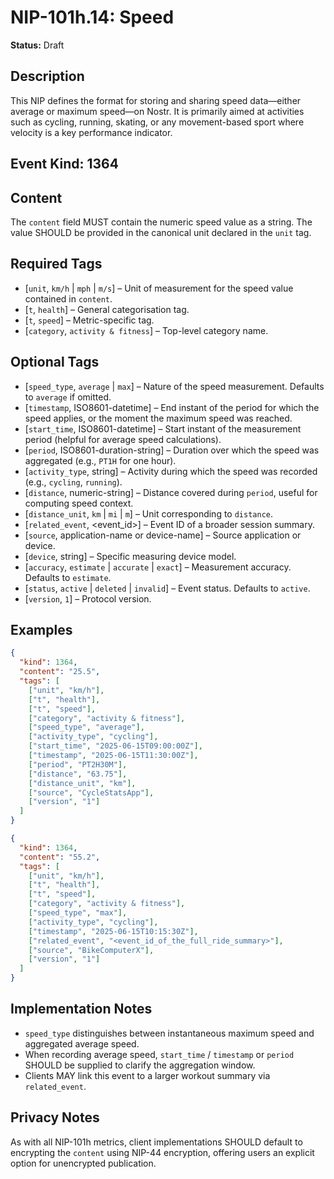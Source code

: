 # NIP-101h.14: Speed

**Status:** Draft

## Description
This NIP defines the format for storing and sharing speed data—either average or maximum speed—on Nostr. It is primarily aimed at activities such as cycling, running, skating, or any movement-based sport where velocity is a key performance indicator.

## Event Kind: 1364

## Content
The `content` field MUST contain the numeric speed value as a string. The value SHOULD be provided in the canonical unit declared in the `unit` tag.

## Required Tags
- [`unit`, `km/h` | `mph` | `m/s`] – Unit of measurement for the speed value contained in `content`.
- [`t`, `health`] – General categorisation tag.
- [`t`, `speed`] – Metric-specific tag.
- [`category`, `activity & fitness`] – Top-level category name.

## Optional Tags
- [`speed_type`, `average` | `max`] – Nature of the speed measurement. Defaults to `average` if omitted.
- [`timestamp`, ISO8601-datetime] – End instant of the period for which the speed applies, or the moment the maximum speed was reached.
- [`start_time`, ISO8601-datetime] – Start instant of the measurement period (helpful for average speed calculations).
- [`period`, ISO8601-duration-string] – Duration over which the speed was aggregated (e.g., `PT1H` for one hour).
- [`activity_type`, string] – Activity during which the speed was recorded (e.g., `cycling`, `running`).
- [`distance`, numeric-string] – Distance covered during `period`, useful for computing speed context.
- [`distance_unit`, `km` | `mi` | `m`] – Unit corresponding to `distance`.
- [`related_event`, <event_id>] – Event ID of a broader session summary.
- [`source`, application-name or device-name] – Source application or device.
- [`device`, string] – Specific measuring device model.
- [`accuracy`, `estimate` | `accurate` | `exact`] – Measurement accuracy. Defaults to `estimate`.
- [`status`, `active` | `deleted` | `invalid`] – Event status. Defaults to `active`.
- [`version`, `1`] – Protocol version.

## Examples
```json
{
  "kind": 1364,
  "content": "25.5",
  "tags": [
    ["unit", "km/h"],
    ["t", "health"],
    ["t", "speed"],
    ["category", "activity & fitness"],
    ["speed_type", "average"],
    ["activity_type", "cycling"],
    ["start_time", "2025-06-15T09:00:00Z"],
    ["timestamp", "2025-06-15T11:30:00Z"],
    ["period", "PT2H30M"],
    ["distance", "63.75"],
    ["distance_unit", "km"],
    ["source", "CycleStatsApp"],
    ["version", "1"]
  ]
}
```

```json
{
  "kind": 1364,
  "content": "55.2",
  "tags": [
    ["unit", "km/h"],
    ["t", "health"],
    ["t", "speed"],
    ["category", "activity & fitness"],
    ["speed_type", "max"],
    ["activity_type", "cycling"],
    ["timestamp", "2025-06-15T10:15:30Z"],
    ["related_event", "<event_id_of_the_full_ride_summary>"],
    ["source", "BikeComputerX"],
    ["version", "1"]
  ]
}
```

## Implementation Notes
- `speed_type` distinguishes between instantaneous maximum speed and aggregated average speed.
- When recording average speed, `start_time` / `timestamp` or `period` SHOULD be supplied to clarify the aggregation window.
- Clients MAY link this event to a larger workout summary via `related_event`.

## Privacy Notes
As with all NIP-101h metrics, client implementations SHOULD default to encrypting the `content` using NIP-44 encryption, offering users an explicit option for unencrypted publication. 